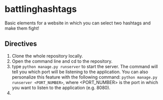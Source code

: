 # battlinghashtags
Basic elements for a website in which you can select two hashtags 
and make them fight!

## Directives

1) Clone the whole repository locally.
2) Open the command line and cd to the repository. 
3) type `python manage.py runserver` to start the server. 
The command will tell you which port will be listening to
the application. You can also personalize this feature with
the following command: `python manage.py runserver <PORT_NUMBER>`,
where <PORT_NUMBER> is the port in which you want to listen to the
application (e.g. 8080).
4) 
